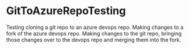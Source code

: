 # GitToAzureRepoTesting
Testing cloning a git repo to an azure devops repo. Making changes to a fork of the azure devops repo. Making changes to the git repo, bringing those changes over to the devops repo and merging them into the fork.
